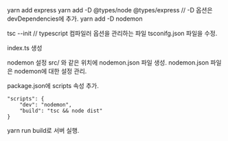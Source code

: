 yarn add express
yarn add -D @types/node @types/express // -D 옵션은 devDependencies에 추가.
yarn add -D nodemon

tsc --init // typescript 컴파일러 옵션을 관리하는 파일
tsconifg.json 파일을 수정. 

index.ts 생성

nodemon 설정
src/ 와 같은 위치에 nodemon.json 파일 생성. 
nodemon.json 파일은 nodemon에 대한 설정 관리. 

package.json에 scripts 속성 추가. 
```
"scripts": {
    "dev": "nodemon",
    "build": "tsc && node dist"
}
```
yarn run build로 서버 실행.